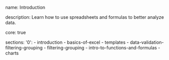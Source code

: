name: Introduction

description: Learn how to use spreadsheets and formulas to better analyze data.

core: true

sections:
  '0':
    - introduction
    - basics-of-excel
    - templates
    - data-validation-filtering-grouping
    - filtering-grouping
    - intro-to-functions-and-formulas
    - charts
